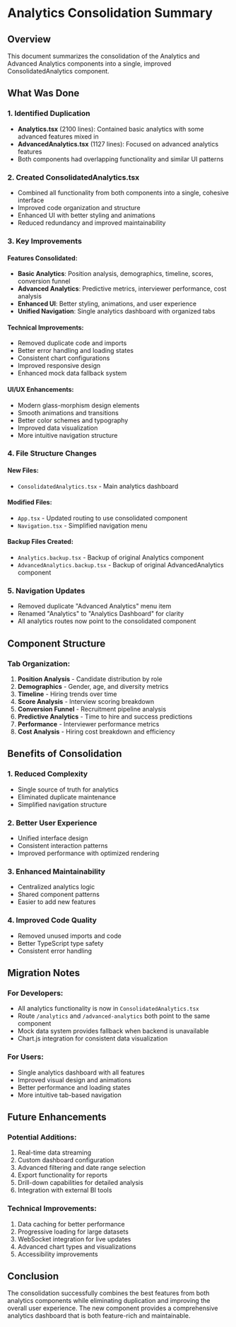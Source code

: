 # Analytics Consolidation Summary

## Overview
This document summarizes the consolidation of the Analytics and Advanced Analytics components into a single, improved ConsolidatedAnalytics component.

## What Was Done

### 1. Identified Duplication
- **Analytics.tsx** (2100 lines): Contained basic analytics with some advanced features mixed in
- **AdvancedAnalytics.tsx** (1127 lines): Focused on advanced analytics features
- Both components had overlapping functionality and similar UI patterns

### 2. Created ConsolidatedAnalytics.tsx
- Combined all functionality from both components into a single, cohesive interface
- Improved code organization and structure
- Enhanced UI with better styling and animations
- Reduced redundancy and improved maintainability

### 3. Key Improvements

#### Features Consolidated:
- **Basic Analytics**: Position analysis, demographics, timeline, scores, conversion funnel
- **Advanced Analytics**: Predictive metrics, interviewer performance, cost analysis
- **Enhanced UI**: Better styling, animations, and user experience
- **Unified Navigation**: Single analytics dashboard with organized tabs

#### Technical Improvements:
- Removed duplicate code and imports
- Better error handling and loading states
- Consistent chart configurations
- Improved responsive design
- Enhanced mock data fallback system

#### UI/UX Enhancements:
- Modern glass-morphism design elements
- Smooth animations and transitions
- Better color schemes and typography
- Improved data visualization
- More intuitive navigation structure

### 4. File Structure Changes

#### New Files:
- `ConsolidatedAnalytics.tsx` - Main analytics dashboard

#### Modified Files:
- `App.tsx` - Updated routing to use consolidated component
- `Navigation.tsx` - Simplified navigation menu

#### Backup Files Created:
- `Analytics.backup.tsx` - Backup of original Analytics component
- `AdvancedAnalytics.backup.tsx` - Backup of original AdvancedAnalytics component

### 5. Navigation Updates
- Removed duplicate "Advanced Analytics" menu item
- Renamed "Analytics" to "Analytics Dashboard" for clarity
- All analytics routes now point to the consolidated component

## Component Structure

### Tab Organization:
1. **Position Analysis** - Candidate distribution by role
2. **Demographics** - Gender, age, and diversity metrics  
3. **Timeline** - Hiring trends over time
4. **Score Analysis** - Interview scoring breakdown
5. **Conversion Funnel** - Recruitment pipeline analysis
6. **Predictive Analytics** - Time to hire and success predictions
7. **Performance** - Interviewer performance metrics
8. **Cost Analysis** - Hiring cost breakdown and efficiency

## Benefits of Consolidation

### 1. Reduced Complexity
- Single source of truth for analytics
- Eliminated duplicate maintenance
- Simplified navigation structure

### 2. Better User Experience
- Unified interface design
- Consistent interaction patterns
- Improved performance with optimized rendering

### 3. Enhanced Maintainability
- Centralized analytics logic
- Shared component patterns
- Easier to add new features

### 4. Improved Code Quality
- Removed unused imports and code
- Better TypeScript type safety
- Consistent error handling

## Migration Notes

### For Developers:
- All analytics functionality is now in `ConsolidatedAnalytics.tsx`
- Route `/analytics` and `/advanced-analytics` both point to the same component
- Mock data system provides fallback when backend is unavailable
- Chart.js integration for consistent data visualization

### For Users:
- Single analytics dashboard with all features
- Improved visual design and animations
- Better performance and loading states
- More intuitive tab-based navigation

## Future Enhancements

### Potential Additions:
1. Real-time data streaming
2. Custom dashboard configuration
3. Advanced filtering and date range selection
4. Export functionality for reports
5. Drill-down capabilities for detailed analysis
6. Integration with external BI tools

### Technical Improvements:
1. Data caching for better performance
2. Progressive loading for large datasets
3. WebSocket integration for live updates
4. Advanced chart types and visualizations
5. Accessibility improvements

## Conclusion

The consolidation successfully combines the best features from both analytics components while eliminating duplication and improving the overall user experience. The new component provides a comprehensive analytics dashboard that is both feature-rich and maintainable.
